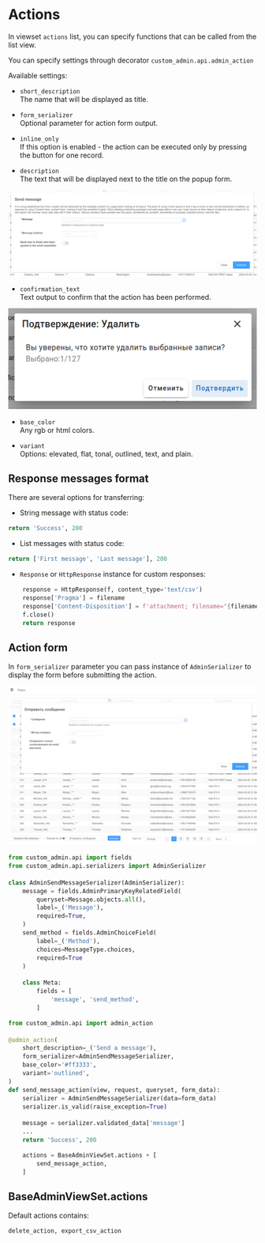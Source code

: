 # Actions

In viewset `actions` list, you can specify functions that can be called from the list view.

You can specify settings through decorator `custom_admin.api.admin_action`

Available settings:

- `short_description`\
The name that will be displayed as title.

- `form_serializer`\
Optional parameter for action form output.

- `inline_only`\
If this option is enabled - the action can be executed only by pressing the button for one record.

- `description`\
The text that will be displayed next to the title on the popup form.

![action-description](images/action-description.png)

- `confirmation_text`\
Text output to confirm that the action has been performed.

![action-confirmation](images/action-confirmation.png)


- `base_color`\
Any rgb or html colors.

- `variant`\
Options: elevated, flat, tonal, outlined, text, and plain.


## Response messages format

There are several options for transferring:

- String message with status code:

```python
return 'Success', 200
```

- List messages with status code:
```python
return ['First message', 'Last message'], 200
```

- `Response` or `HttpResponse` instance for custom responses:

```python
    response = HttpResponse(f, content_type='text/csv')
    response['Pragma'] = filename
    response['Content-Disposition'] = f'attachment; filename="{filename}"'
    f.close()
    return response
```

## Action form

In `form_serializer` parameter you can pass instance of `AdminSerializer` to display the form before submitting the action.

![form-action](images/form-action.png)

```python
from custom_admin.api import fields
from custom_admin.api.serializers import AdminSerializer

class AdminSendMessageSerializer(AdminSerializer):
    message = fields.AdminPrimaryKeyRelatedField(
        queryset=Message.objects.all(),
        label=_('Message'),
        required=True,
    )
    send_method = fields.AdminChoiceField(
        label=_('Method'),
        choices=MessageType.choices,
        required=True
    )

    class Meta:
        fields = [
            'message', 'send_method',
        ]
```

```python
from custom_admin.api import admin_action

@admin_action(
    short_description=_('Send a message'),
    form_serializer=AdminSendMessageSerializer,
    base_color='#ff3333',
    variant='outlined',
)
def send_message_action(view, request, queryset, form_data):
    serializer = AdminSendMessageSerializer(data=form_data)
    serializer.is_valid(raise_exception=True)

    message = serializer.validated_data['message']
    ...
    return 'Success', 200
```

```python
    actions = BaseAdminViewSet.actions + [
        send_message_action,
    ]
```

## BaseAdminViewSet.actions

Default actions contains:

```python
delete_action, export_csv_action
```
